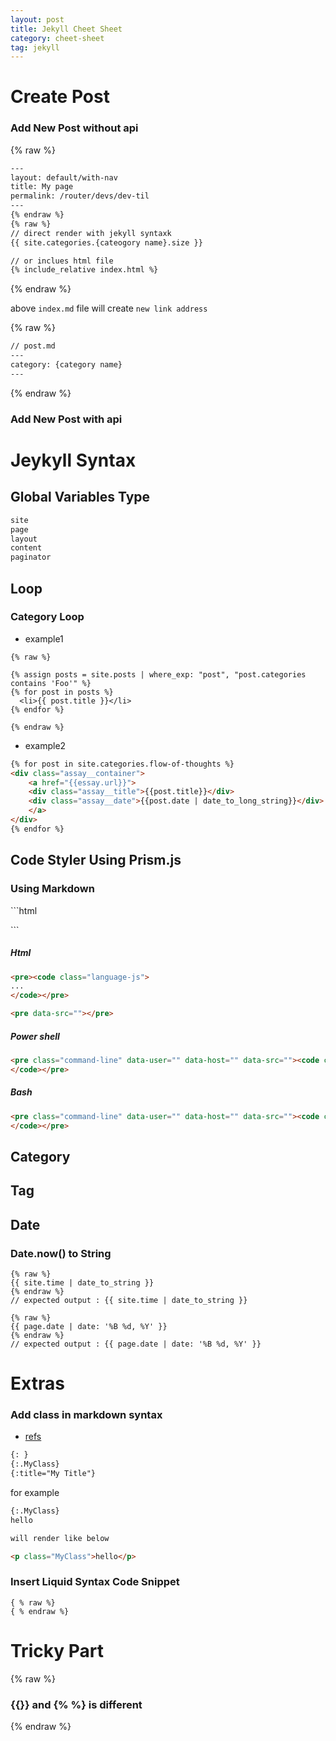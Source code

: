 ```yaml
---
layout: post
title: Jekyll Cheet Sheet
category: cheet-sheet
tag: jekyll
---
```


# Create Post
### Add New Post without api
{% raw %}
```html
---
layout: default/with-nav
title: My page
permalink: /router/devs/dev-til
---
{% endraw %}
{% raw %}
// direct render with jekyll syntaxk
{{ site.categories.{cateogory name}.size }}

// or inclues html file
{% include_relative index.html %}
```
{% endraw %}

above `index.md` file will create `new link address`

{% raw %}
```html
// post.md
---
category: {category name}
---
```
{% endraw %}


### Add New Post with api

# Jeykyll Syntax

## Global Variables Type

```html
site
page
layout
content
paginator
```
## Loop

### Category Loop

* example1 

```liquid
{% raw %}

{% assign posts = site.posts | where_exp: "post", "post.categories contains 'Foo'" %}
{% for post in posts %}
  <li>{{ post.title }}</li>
{% endfor %}

{% endraw %}
```

* example2

```md
{% for post in site.categories.flow-of-thoughts %}
<div class="assay__container">
    <a href="{{essay.url}}">
    <div class="assay__title">{{post.title}}</div>
    <div class="assay__date">{{post.date | date_to_long_string}}</div>
    </a>
</div>
{% endfor %}
```

## Code Styler Using Prism.js

### Using Markdown 
\```html

\```


##### Html
```html
<pre><code class="language-js">
...
</code></pre>
```

```html
<pre data-src=""></pre>
```

##### Power shell

```html
<pre class="command-line" data-user="" data-host="" data-src=""><code class="language-powershell">
</code></pre>
```

##### Bash
```html
<pre class="command-line" data-user="" data-host="" data-src=""><code class="language-bash">
</code></pre>
```


## Category

## Tag

## Date

### Date.now() to String

```liquid
{% raw %}
{{ site.time | date_to_string }}
{% endraw %}
// expected output : {{ site.time | date_to_string }}

{% raw %}
{{ page.date | date: '%B %d, %Y' }}
{% endraw %}
// expected output : {{ page.date | date: '%B %d, %Y' }}
```



# Extras

### Add class in markdown syntax
* [refs](https://digitaldrummerj.me/styling-jekyll-markdown/)

```html
{: }
{:.MyClass}
{:title="My Title"}
```

for example

```html
{:.MyClass}
hello

will render like below

<p class="MyClass">hello</p>
```

### Insert Liquid Syntax Code Snippet

```liquid
{ % raw %}
{ % endraw %}
```

# Tricky Part

{% raw %}
### {{}} and {% %} is different
{% endraw %}
